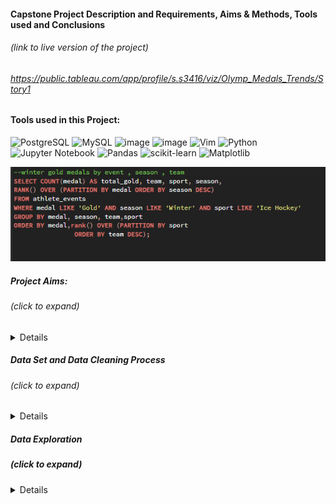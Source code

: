 
#### Capstone Project Description and Requirements, Aims & Methods, Tools used and Conclusions 
###### *(link to live version of the project)*
###### https://public.tableau.com/app/profile/s.s3416/viz/Olymp_Medals_Trends/Story1 

#### Tools used in this Project:

![PostgreSQL](https://a11ybadges.com/badge?logo=postgresql)   ![MySQL](https://img.shields.io/badge/mysql-4479A1.svg?style=for-the-badge&logo=mysql&logoColor=white)
![image](https://img.shields.io/badge/Tableau-E97627?style=for-the-badge&logo=Tableau&logoColor=white) 
![image](https://img.shields.io/badge/Microsoft_Excel-217346?style=for-the-badge&logo=microsoft-excel&logoColor=white) ![Vim](https://img.shields.io/badge/VIM-%2311AB00.svg?style=for-the-badge&logo=vim&logoColor=white) ![Python](https://img.shields.io/badge/python-3670A0?style=for-the-badge&logo=python&logoColor=ffdd54) 
![Jupyter Notebook](https://img.shields.io/badge/jupyter-%23FA0F00.svg?style=for-the-badge&logo=jupyter&logoColor=white) ![Pandas](https://img.shields.io/badge/pandas-%23150458.svg?style=for-the-badge&logo=pandas&logoColor=white) ![scikit-learn](https://img.shields.io/badge/scikit--learn-%23F7931E.svg?style=for-the-badge&logo=scikit-learn&logoColor=white)  ![Matplotlib](https://img.shields.io/badge/Matplotlib-%23ffffff.svg?style=for-the-badge&logo=Matplotlib&logoColor=black)


![alt text](https://github.com/ssoehdata/SQL_for_Data_Science_Specialization_Course/blob/main/Courses/4_SQL_for_DataScience_Capstone_Project/Capstone_Project/Final_Project_Materials/SQLQueries_examples/goldmedal_window_function.png) 

##### Project Aims:
######  *(click to expand)*
<details> 
<ul>I chose to examine what if any relationsships existed in the following:</ul>
<ul>1) Examine any overall trends in countries and medals won for both Summer and Winter Olympic Games</ul> 
<ul>2) Determine if any trends emerge for teams winning seasonal events for countries that favour such activities due to geography and climate</ul>
<ul>3) Determine if any trends emerged over time for medals won, participating countries</ul>
</details>
  
##### Data Set and Data Cleaning Process 
###### *(click to expand)*
<details>
<ul> Dataset is publicly available and consists of 2 separate .csv files for Olympic Events participants and Medals won from 1900 to 2016</ul>
<ul>Initial data set examination was performed with Pandas and Excel to look for general features of interest & potential problems with the data</ul>
<ul>Significant data cleaning and formatting was required to prepare the data for further evaluation, examples including but not limited to:</ul> 
<li>creating consistency in names, accounting for historical changes (e.g. East Germany, USSR etc), separating data points for better evaluation</li>
</details>

##### Data Exploration 
##### *(click to expand)*
<details>
  <ul>The main tools used in exploring the data set were SQL,and Pandas with some "on-the-fly" visualizations created using Matplotlib, and Excel</ul>
  <ul> I created the ERD for the data sets using MySQl, but performed the queries using PostgreSQL in PgAdmin</ul>
  <ul> Some exploratory analyses were inconclusive and thus excluded in the final results (e.g. regression analysis using Scikit-Learn) & Seaborn</ul>
</details>

